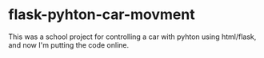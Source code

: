 # flask-pyhton-car-movment
This was a school project for controlling a car with pyhton using html/flask, and now I'm putting the code online.

